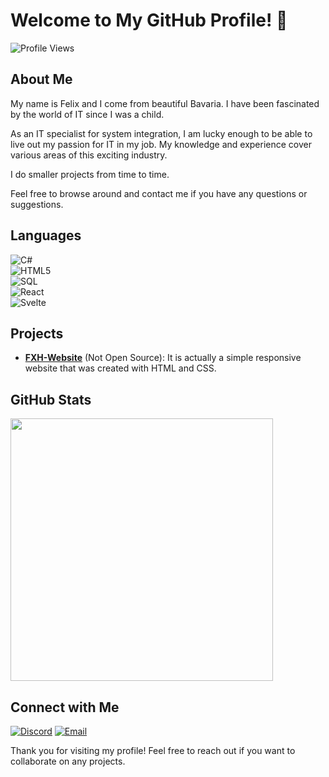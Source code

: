 # Welcome to My GitHub Profile! 👋

![Profile Views](https://komarev.com/ghpvc/?username=Flixxx-Felix)

## About Me

My name is Felix and I come from beautiful Bavaria. I have been fascinated by the world of IT since I was a child.


As an IT specialist for system integration, I am lucky enough to be able to live out my passion for IT in my job. My knowledge and experience cover various areas of this exciting industry.


I do smaller projects from time to time.


Feel free to browse around and contact me if you have any questions or suggestions.

## Languages

![C#](https://img.shields.io/badge/C%23-239120?style=flat&logo=c-sharp&logoColor=white)  
![HTML5](https://img.shields.io/badge/html5-%23E34F26.svg?style=flat&logo=html5&logoColor=white)  
![SQL](https://img.shields.io/badge/SQL-4479A1?style=flat&logo=sql&logoColor=white)  
![React](https://img.shields.io/badge/React-%2361DAFB.svg?style=flat&logo=react&logoColor=white)  
![Svelte](https://img.shields.io/badge/Svelte-%23FF3E00.svg?style=flat&logo=svelte&logoColor=white)  


## Projects

- **[FXH-Website](https://hallerfelix.de)** (Not Open Source): It is actually a simple responsive website that was created with HTML and CSS.

## GitHub Stats

<p>
 <a href=https://github.com/Flixxx-Felix> <img width="420" src=https://github-readme-stats.vercel.app/api?username=Flixxx-Felix&count_private=true&show_icons=true&title_color=00FFB6&text_color=ffffff&icon_color=00FFB6&hide_border=true&bg_color=282a36&layout=compact&hide_title=false&hide_rank=false><a>
</p>

## Connect with Me

[![Discord](https://img.shields.io/badge/Discord-7289DA?style=flat&logo=discord&logoColor=white)](https://discord.com/users/358713209634422784)
[![Email](https://img.shields.io/badge/Email-D14836?style=flat&logo=gmail&logoColor=white)](mailto:mail@flixxx-felix.de)



Thank you for visiting my profile! Feel free to reach out if you want to collaborate on any projects.

